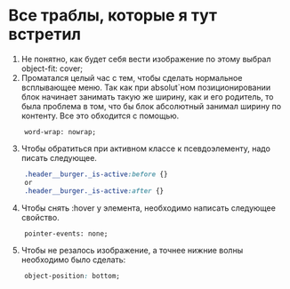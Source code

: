 # Все траблы, которые я тут встретил
1. Не понятно, как будет себя вести изображение по этому выбрал object-fit: cover;
2. Проматался целый час с тем, чтобы сделать нормальное всплывающее меню. Так как при absolut`ном позиционировании блок начинает занимать такую же ширину, как и его родитель, то была проблема в том, что бы блок абсолютный занимал ширину по контенту. Все это обходится с помощью.
```
	word-wrap: nowrap;
```
3. Чтобы обратиться при активном классе к псевдоэлементу, надо писать следующее.
```css
	.header__burger._is-active:before {}
	or 
	.header__burger._is-active:after {}
```
4. Чтобы снять :hover у элемента, необходимо написать следующее свойство.
```
	pointer-events: none;
```
5. Чтобы не резалось изображение, а точнее нижние волны необходимо было сделать:
```css
	object-position: bottom;
```